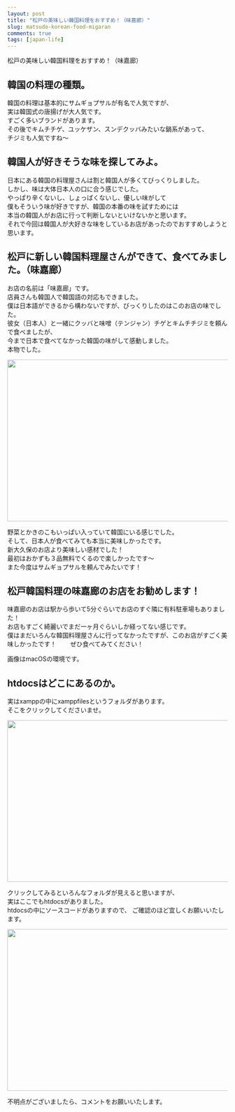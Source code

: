 ```yaml
---
layout: post
title: "松戸の美味しい韓国料理をおすすめ！（味嘉廊）"
slug: matsudo-korean-food-migaran
comments: true
tags: [japan-life]
---
```

松戸の美味しい韓国料理をおすすめ！（味嘉廊）  

## 韓国の料理の種類。
韓国の料理は基本的にサムギョプサルが有名で人気ですが、  
実は韓国式の唐揚げが大人気です。  
すごく多いブランドがあります。  
その後でキムチチゲ、ユッケザン、スンデクッバみたいな鍋系があって、  
チジミも人気ですね〜  

## 韓国人が好きそうな味を探してみよ。
日本にある韓国の料理屋さんは割と韓国人が多くてびっくりしました。  
しかし、味は大体日本人の口に合う感じでした。  
やっぱり辛くないし、しょっぱくないし、優しい味がして  
僕もそういう味が好きですが、韓国の本番の味を試すためには  
本当の韓国人がお店に行って判断しないといけないかと思います。  
それで今回は韓国人が大好きな味をしているお店があったのでおすすめしようと思います。  

## 松戸に新しい韓国料理屋さんができて、食べてみました。（味嘉廊）
お店の名前は「味嘉廊」です。  
店員さんも韓国人で韓国語の対応もできました。  
僕は日本語ができるから構わないですが、びっくりしたのはこのお店の味でした。  
彼女（日本人）と一緒にクッバと味噌（テンジャン）チゲとキムチチジミを頼んで食べましたが、  
今まで日本で食べてなかった韓国の味がして感動しました。  
本物でした。  

<img src="https://drive.google.com/uc?export=view&id=1a4M8WzoWrix2HCCTvTVSf2NYLinkTB5-"  width="700" height="370">

野菜とかきのこもいっぱい入っていて韓国にいる感じでした。  
そして、日本人が食べてみても本当に美味しかったです。  
新大久保のお店より美味しい感材でした！  
最初はおかずも３品無料でくるので楽しかったです〜  
また今度はサムギョプサルを頼んでみたいです！  



## 松戸韓国料理の味嘉廊のお店をお勧めします！
味嘉廊のお店は駅から歩いて5分ぐらいでお店のすぐ隣に有料駐車場もありました！  
お店もすごく綺麗いでまだ一ヶ月ぐらいしか経ってない感じです。  
僕はまだいろんな韓国料理屋さんに行ってなかったですが、このお店がすごく美味しかったです！　　
ぜひ食べてみてください！



画像はmacOSの環境です。  

## htdocsはどこにあるのか。
実はxamppの中にxamppfilesというフォルダがあります。  
そこをクリックしてくださいませ。  

<img src="https://drive.google.com/uc?export=view&id=1q4qJdMSPG4pgTfLUdM2ISZazlJFtblo5"  width="700" height="370">

クリックしてみるといろんなフォルダが見えると思いますが、  
実はここでもhtdocsがありました。  
htdocsの中にソースコードがありますので、
ご確認のほど宜しくお願いいたします。  

<img src="https://drive.google.com/uc?export=view&id=1PUa3hgvoJraskug0_MnSv3ztBakdbOCA"  width="700" height="370">

不明点がございましたら、コメントをお願いいたします。  
